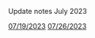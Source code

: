 Update notes July 2023

[07/19/2023](./07-19-2023/07-19-2023.md)
[07/26/2023](./07-26-2023/07-26-2023.md)
